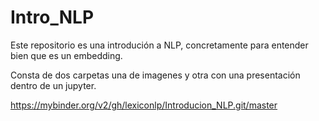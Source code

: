 # Intro_NLP

Este repositorio es una introdución a NLP, concretamente para entender bien que es un embedding.

Consta de dos carpetas una de imagenes y otra con una presentación dentro de un jupyter.

https://mybinder.org/v2/gh/lexiconlp/Introducion_NLP.git/master
